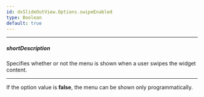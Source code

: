 ```yaml
---
id: dxSlideOutView.Options.swipeEnabled
type: Boolean
default: true
---
```

---
##### shortDescription
Specifies whether or not the menu is shown when a user swipes the widget content.

---
If the option value is **false**, the menu can be shown only programmatically.